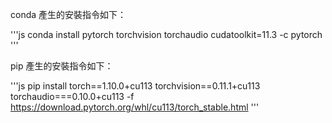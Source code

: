 conda 產生的安裝指令如下：

'''js 
conda install pytorch torchvision torchaudio cudatoolkit=11.3 -c pytorch
'''

pip 產生的安裝指令如下：

'''js 
pip install torch==1.10.0+cu113 torchvision==0.11.1+cu113 torchaudio===0.10.0+cu113 -f https://download.pytorch.org/whl/cu113/torch_stable.html
'''
